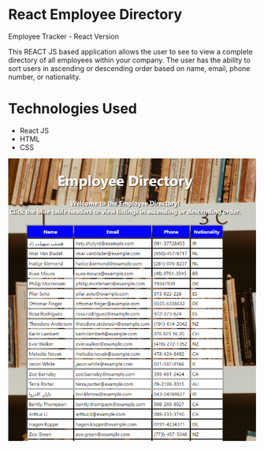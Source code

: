 # React Employee Directory

Employee Tracker - React Version

This REACT JS based application allows the user to see to view a complete directory of all employees within your company.  The user has the ability to sort users in ascending or descending order based on name, email, phone number, or nationality.

# Technologies Used

* React JS
* HTML
* CSS

![](/screenshot.png)